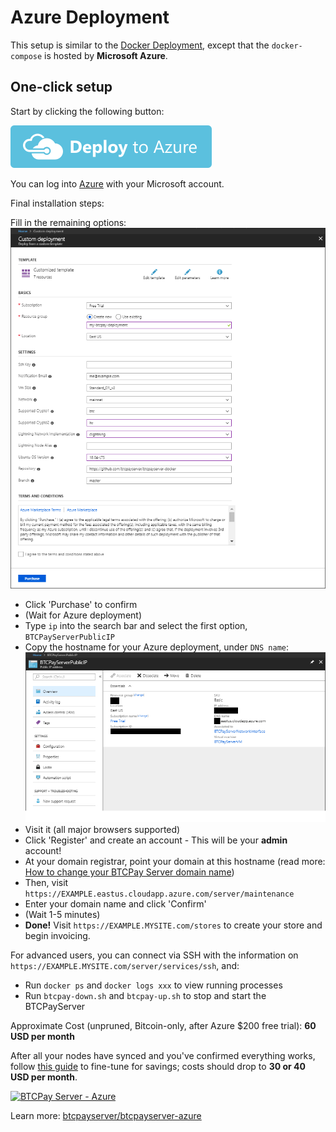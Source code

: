 # Azure Deployment

This setup is similar to the [Docker Deployment](https://docs.btcpayserver.org/Docker/), except that the `docker-compose` is hosted by **Microsoft Azure**.

## One-click setup

Start by clicking the following button:

[![Deploy to Azure](../img/deploy-to-azure.svg)](https://portal.azure.com/#create/Microsoft.Template/uri/https%3A%2F%2Fraw.githubusercontent.com%2Fbtcpayserver%2Fbtcpayserver-azure%2Fmaster%2Fazuredeploy.json)

You can log into [Azure](https://azure.microsoft.com/en-us/account/) with your Microsoft account.

Final installation steps:

Fill in the remaining options: ![Azure Resource Config](../img/AzureResourceConfig.png)

- Click 'Purchase' to confirm
- (Wait for Azure deployment)
- Type `ip` into the search bar and select the first option, `BTCPayServerPublicIP`
- Copy the hostname for your Azure deployment, under `DNS name`: ![Azure BTCPayServerPublicIP](../img/AzureBTCPayServerPublicIP.png)
- Visit it (all major browsers supported)
- Click 'Register' and create an account - This will be your **admin** account!
- At your domain registrar, point your domain at this hostname (read more: [How to change your BTCPay Server domain name](../FAQ/Deployment.md#how-to-change-your-btcpay-server-domain-name))
- Then, visit `https://EXAMPLE.eastus.cloudapp.azure.com/server/maintenance`
- Enter your domain name and click 'Confirm'
- (Wait 1-5 minutes)
- **Done!** Visit `https://EXAMPLE.MYSITE.com/stores` to create your store and begin invoicing.

For advanced users, you can connect via SSH with the information on `https://EXAMPLE.MYSITE.com/server/services/ssh`, and:

- Run `docker ps` and `docker logs xxx` to view running processes
- Run `btcpay-down.sh` and `btcpay-up.sh` to stop and start the BTCPayServer

Approximate Cost (unpruned, Bitcoin-only, after Azure $200 free trial): **60 USD per month**

After all your nodes have synced and you've confirmed everything works, follow [this guide](./AzurePennyPinching.md) to fine-tune for savings; costs should drop to **30 or 40 USD per month**.

[![BTCPay Server - Azure](https://img.youtube.com/vi/xh3Eac66qc4/mqdefault.jpg)](https://www.youtube.com/watch?v=xh3Eac66qc4)

Learn more: [btcpayserver/btcpayserver-azure](https://github.com/btcpayserver/btcpayserver-azure)
